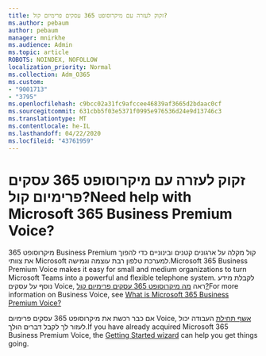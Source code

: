```yaml
---
title: זקוק לעזרה עם מיקרוסופט 365 עסקים פרימיום קול?
ms.author: pebaum
author: pebaum
manager: mnirkhe
ms.audience: Admin
ms.topic: article
ROBOTS: NOINDEX, NOFOLLOW
localization_priority: Normal
ms.collection: Adm_O365
ms.custom:
- "9001713"
- "3795"
ms.openlocfilehash: c9bcc02a31fc9afccee46839af3665d2bdaac0cf
ms.sourcegitcommit: 631cbb5f03e5371f0995e976536d24e9d13746c3
ms.translationtype: MT
ms.contentlocale: he-IL
ms.lasthandoff: 04/22/2020
ms.locfileid: "43761959"
---
```

# <a name="need-help-with-microsoft-365-business-premium-voice"></a><span data-ttu-id="34d2b-102">זקוק לעזרה עם מיקרוסופט 365 עסקים פרימיום קול?</span><span class="sxs-lookup"><span data-stu-id="34d2b-102">Need help with Microsoft 365 Business Premium Voice?</span></span>

<span data-ttu-id="34d2b-103">מיקרוסופט 365 Business Premium קול מקלה על ארגונים קטנים ובינוניים כדי להפוך את צוותי Microsoft למערכת טלפון רבת עוצמה וגמישה.</span><span class="sxs-lookup"><span data-stu-id="34d2b-103">Microsoft 365 Business Premium Voice makes it easy for small and medium organizations to turn Microsoft Teams into a powerful and flexible telephone system.</span></span> <span data-ttu-id="34d2b-104">לקבלת מידע נוסף על עסקים Voice, ראה [מה מיקרוסופט 365 עסקים פרימיום קול?](https://docs.microsoft.com/microsoftteams/business-voice/whats-business-voice)</span><span class="sxs-lookup"><span data-stu-id="34d2b-104">For more information on Business Voice, see [What is Microsoft 365 Business Premium Voice?](https://docs.microsoft.com/microsoftteams/business-voice/whats-business-voice)</span></span>

<span data-ttu-id="34d2b-105">אם כבר רכשת את מיקרוסופט 365 עסקים פרימיום Voice, [אשף תחילת](https://docs.microsoft.com/microsoftteams/business-voice/use-getting-started-wizard) העבודה יכול לעזור לך לקבל דברים הולך.</span><span class="sxs-lookup"><span data-stu-id="34d2b-105">If you have already acquired Microsoft 365 Business Premium Voice, the [Getting Started wizard](https://docs.microsoft.com/microsoftteams/business-voice/use-getting-started-wizard) can help you get things going.</span></span> 
